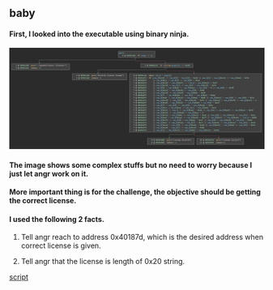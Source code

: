 ## baby

#### First, I looked into the executable using binary ninja.

![flow](https://github.com/dongjle2/writeups/blob/main/level3/autorev/baby/baby_1.JPG)



#### The image shows some complex stuffs but no need to worry because I just let angr work on it.

#### More important thing is for the challenge, the objective should be getting the correct license. 

#### I used the following 2 facts.

1. Tell angr reach to address 0x40187d, which is the desired address when correct license is given.

2. Tell angr that the license is length of 0x20 string.


[script](https://github.com/dongjle2/writeups/blob/main/level3/autorev/baby/sol.py)
